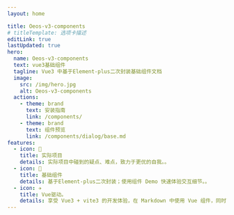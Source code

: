```yaml
---
layout: home

title: Oeos-v3-components
# titleTemplate: 选项卡描述
editLink: true
lastUpdated: true
hero:
  name: Oeos-v3-components
  text: vue3基础组件
  tagline: Vue3 中基于Element-plus二次封装基础组件文档
  image:
    src: /img/hero.jpg
    alt: Oeos-v3-components
  actions:
    - theme: brand
      text: 安装指南
      link: /components/
    - theme: brand
      text: 组件预览
      link: /components/dialog/base.md
features:
  - icon: 🔨
    title: 实际项目
    details: 实际项目中碰到的疑点、难点，致力于更优的自我。。
  - icon: 🧩
    title: 基础组件
    details: 基于Element-plus二次封装；使用组件 Demo 快速体验交互细节。。
  - icon: ✈️
    title: Vue驱动。
    details: 享受 Vue3 + vite3 的开发体验，在 Markdown 中使用 Vue 组件，同时可以使用 Vue 来开发自定义主题。
---
```


<!-- <p style="display: flex;
    justify-content: center;
    align-items: center;
    margin-top: 10px;">
  <a href="https://github.com/vuejs/vue" target="_blank">
    <img src="https://img.shields.io/badge/vue-3.2.36-brightgreen.svg" alt="vue3">
  </a>
  <a href="https://gitee.com/wocwin/Oeos-v3-components/stargazers" target="_blank">
    <img src="https://gitee.com/wocwin/Oeos-v3-components/badge/star.svg?theme=dark" alt="Oeos-v3-components">
  </a>
   <a href="https://github.com/wocwin/Oeos-v3-components/stargazers" target="_blank">
    <img src="https://img.shields.io/github/stars/wocwin/Oeos-v3-components.svg" alt="Oeos-v3-components">
  </a>
   <a href="https://www.npmjs.com/package/@wocwin/Oeos-v3-components" target="_blank">
      <img alt="npm" src="https://img.shields.io/npm/v/@wocwin/Oeos-v3-components.svg" />
    </a>
</p> -->
